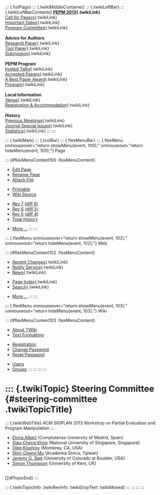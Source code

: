 ::: {.fullPage}
::: {.twikiMiddleContainer}
::: {.twikiLeftBar}
::: {.twikiLeftBarContents}
**[PEPM 2013](WebHome){.twikiLink}**\
[Call for Papers](CallForPapers){.twikiLink}\
[Important Dates](ImportantDates){.twikiLink}\
[Program Committee](ProgramCommittee){.twikiLink}\
\
**Advice for Authors**\
[Research Paper](ResearchPaperAdvice){.twikiLink}\
[Tool Paper](ToolPaperAdvice){.twikiLink}\
[Submission](PaperSubmission){.twikiLink}\
\
**PEPM Program**\
[Invited Talks](InvitedTalks){.twikiLink}\
[Accepted Papers](AcceptedPapers){.twikiLink}\
[A Best Paper Award](ABestPaperAward){.twikiLink}\
[Program](Program){.twikiLink}\
\
**Local Information**\
[Venue](WorkshopVenue){.twikiLink}\
[Registration & Accommodation](RegistrationAndAccomodation){.twikiLink}\
\
**History**\
[Previous Meetings](PreviousMeetings){.twikiLink}\
[Journal Special Issues](SpecialIssues){.twikiLink}\
[Statistics](HistoricalStatistics){.twikiLink}
:::
:::

::: {.twikiMain}
::: {.toolBar}
::: {.flexMenuBar}
::: {.flexMenu onmouseover="return showMenu(event, 100);" onmouseout="return hideMenu(event, 100);"}
Page

::: {#flexMenuContent100 .flexMenuContent}
-   [Edit
    Page](http://www.program-transformation.org/edit/PEPM13/SteeringCommittee?t=1536828973)
-   [Rename
    Page](http://www.program-transformation.org/rename/PEPM13/SteeringCommittee)
-   [Attach
    File](http://www.program-transformation.org/attach/PEPM13/SteeringCommittee)

<!-- -->

-   [Printable](http://www.program-transformation.org/view/PEPM13/SteeringCommittee?skin=print.pattern)
-   [Wiki
    Source](http://www.program-transformation.org/view/PEPM13/SteeringCommittee?skin=text&raw=on&contenttype=text/plain)

<!-- -->

-   [Rev
    7](http://www.program-transformation.org/view/PEPM13/SteeringCommittee?rev=1.7)
    [(diff 6)](http://www.program-transformation.org/rdiff/PEPM13/SteeringCommittee?rev1=1.7&rev2=1.6)
-   [Rev
    6](http://www.program-transformation.org/view/PEPM13/SteeringCommittee?rev=1.6)
    [(diff 5)](http://www.program-transformation.org/rdiff/PEPM13/SteeringCommittee?rev1=1.6&rev2=1.5)
-   [Rev
    5](http://www.program-transformation.org/view/PEPM13/SteeringCommittee?rev=1.5)
    [(diff 4)](http://www.program-transformation.org/rdiff/PEPM13/SteeringCommittee?rev1=1.5&rev2=1.4)
-   [Total
    History](http://www.program-transformation.org/rdiff/PEPM13/SteeringCommittee)

<!-- -->

-   [More
    \...](http://www.program-transformation.org/oops/PEPM13/SteeringCommittee?template=oopsmore&param1=1.7&param2=1.7)
:::
:::

::: {.flexMenu onmouseover="return showMenu(event, 102);" onmouseout="return hideMenu(event, 102);"}
Web

::: {#flexMenuContent102 .flexMenuContent}
-   [Recent Changes](WebChanges){.twikiLink}
-   [Notify Service](WebNotify){.twikiLink}
-   [News](WebNews){.twikiLink}

<!-- -->

-   [Page Index](WebIndex){.twikiLink}
-   [Search](WebSearch){.twikiLink}

<!-- -->

-   [More
    \...](http://www.program-transformation.org/oops/PEPM13/SteeringCommittee?template=oopsmore&param1=1.7&param2=1.7)
:::
:::

::: {.flexMenu onmouseover="return showMenu(event, 103);" onmouseout="return hideMenu(event, 103);"}
Wiki

::: {#flexMenuContent103 .flexMenuContent}
-   [About
    TWiki](http://www.program-transformation.org/view/TWiki/WebHome)
-   [Text
    Formatting](http://www.program-transformation.org/view/TWiki/TextFormattingRules)

<!-- -->

-   [Registration](http://www.program-transformation.org/view/TWiki/TWikiRegistration)
-   [Change
    Password](http://www.program-transformation.org/view/TWiki/ChangePassword)
-   [Reset
    Password](http://www.program-transformation.org/view/TWiki/ResetPassword)

<!-- -->

-   [Users](http://www.program-transformation.org/view/Main/TWikiUsers)
-   [Groups](http://www.program-transformation.org/view/Main/TWikiGroups)
:::
:::
:::
:::

::: {.twikiTopic}
Steering Committee {#steering-committee .twikiTopicTitle}
==================

::: {.twikiWebTitle}
ACM SIGPLAN 2013 Workshop on Partial Evaluation and Program Manipulation
:::

-   [Elvira Albert](http://costa.ls.fi.upm.es/~elvira/) (Complutense
    University of Madrid, Spain)
-   [Siau-Cheng Khoo](http://www.comp.nus.edu.sg/~khoosc/) (National
    University of Singapore, Singapore)
-   [Oleg Kiselyov](http://okmij.org/ftp/) (Monterey, CA, USA)
-   [Shin-Cheng Mu](http://www.iis.sinica.edu.tw/~scm/) (Academia
    Sinica, Taiwan)
-   [Jeremy G. Siek](http://ecee.colorado.edu/~siek/) (University of
    Colorado at Boulder, USA)
-   [Simon Thompson](http://www.cs.kent.ac.uk/people/staff/sjt/)
    (University of Kent, UK)

\
[]{#TopicEnd}
:::

::: {.twikiTopicInfo .twikiRevInfo .twikiGrayText .twikiMoved}
:::
:::
:::
:::
